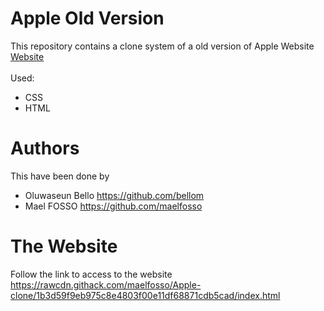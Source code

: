 # Apple Old Version

This repository contains a clone system of a old version of Apple Website [Website](https://web.archive.org/web/20140301004610/http://www.apple.com/)
<br><br>
Used:
* CSS
* HTML

# Authors
This have been done by
* Oluwaseun Bello https://github.com/bellom
* Mael FOSSO https://github.com/maelfosso

# The Website
Follow the link to access to the website https://rawcdn.githack.com/maelfosso/Apple-clone/1b3d59f9eb975c8e4803f00e11df68871cdb5cad/index.html
